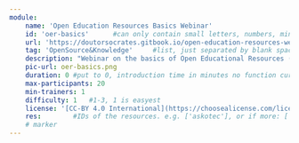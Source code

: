 ```yaml
---
module:
    name: 'Open Education Resources Basics Webinar'
    id: 'oer-basics'      #can only contain small letters, numbers, minus and underscore. needs to be the same as the file name
    url: 'https://doutorsocrates.gitbook.io/open-education-resources-webinar/'     #url that is linked in the table view, can be empty
    tag: 'OpenSource&Knowledge'     #list, just separated by blank space, e.g. 'Web Open_Source'
    description: "Webinar on the basics of Open Educational Resources (OERs), where you will learn about the basic concepts, benefits and challenges of creating and sharing OERs. This webinar consists of two sessions of two hours each, with a day of homework in between so that you can reflect on your own OER project. ([Image CC-BY](https://en.wikipedia.org/wiki/Open_educational_resources))"
    pic-url: oer-basics.png
    duration: 0 #put to 0, introduction time in minutes no function currently, the resources have their own time blocks
    max-participants: 20
    min-trainers: 1
    difficulty: 1   #1-3, 1 is easyest
    license: '[CC-BY 4.0 International](https://choosealicense.com/licenses/cc-by-4.0/)'
    res:        #IDs of the resources. e.g. ['askotec'], or if more: ['askotec', 'ohg']
    # marker
---  
```

